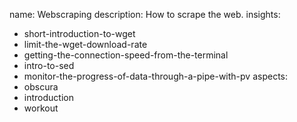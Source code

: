 name: Webscraping
description: How to scrape the web.
insights:
  - short-introduction-to-wget
  - limit-the-wget-download-rate
  - getting-the-connection-speed-from-the-terminal
  - intro-to-sed
  - monitor-the-progress-of-data-through-a-pipe-with-pv
aspects:
  - obscura
  - introduction
  - workout

